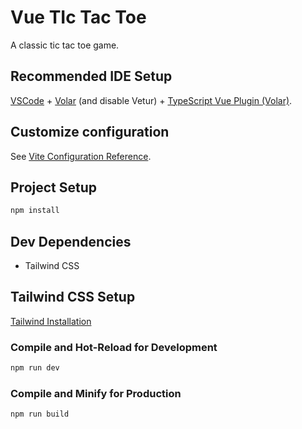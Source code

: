 # Vue TIc Tac Toe

A classic tic tac toe game.

## Recommended IDE Setup

[VSCode](https://code.visualstudio.com/) + [Volar](https://marketplace.visualstudio.com/items?itemName=Vue.volar) (and disable Vetur) + [TypeScript Vue Plugin (Volar)](https://marketplace.visualstudio.com/items?itemName=Vue.vscode-typescript-vue-plugin).

## Customize configuration

See [Vite Configuration Reference](https://vitejs.dev/config/).

## Project Setup

```sh
npm install
```

## Dev Dependencies
- Tailwind CSS

## Tailwind CSS Setup
[Tailwind Installation](https://tailwindcss.com/docs/guides/vite#vue)

### Compile and Hot-Reload for Development

```sh
npm run dev
```

### Compile and Minify for Production

```sh
npm run build
```
